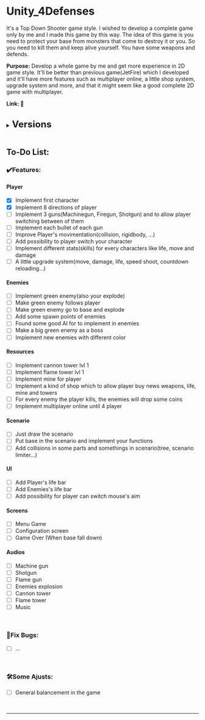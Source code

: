 # Unity_4Defenses

It's a Top Down Shooter game style. I wished to develop a complete game only by me and I made this game by this way.
The idea of this game is you need to protect your base from monsters that come to destroy it or you. So you need to kill them and keep alive yourself. You have some weapons and defends.

<strong>Purpose:</strong> Develop a whole game by me and get more experience in 2D game style. It'll be better than previous game(JetFire) which I developed and it'll have more features such as multiplayer online, a little shop system, upgrade system and more, and that it might seem like a good complete 2D game with multiplayer.

<strong>Link: 🚧</strong>

<br>
<!-- <br> -->

<details>
    <summary><strong><font size = "5">Versions</font></strong></summary>

    0️⃣v0.2.0
    ♻️Readme updated
    🔥Remove .vscode and UserSettings from repository
    ⬆️Project version updated 2021.3.13f1 -> 2021.3.23f1


    0️⃣v0.1.0
    ✔️Implement 8 directions of player


    0️⃣v0.0.0
    ✔️Implement first character
    ✔️Project created
    ✔️Repository created

</details>

<br>

## To-Do List:

### ✔️Features:<br>

#### Player

- [x] Implement first character
- [x] Implement 8 directions of player
- [ ] Implement 3 guns(Machinegun, Firegun, Shotgun) and to allow player switching between of them
- [ ] Implement each bullet of each gun
- [ ] Improve Player's movimentation(collision, rigidbody, ...)
- [ ] Add possibility to player switch your character
- [ ] Implement different stats(skills) for every characters like life, move and damage
- [ ] A little upgrade system(move, damage, life, speed shoot, countdown reloading...)

#### Enemies

- [ ] Implement green enemy(also your explode)
- [ ] Make green enemy follows player
- [ ] Make green enemy go to base and explode
- [ ] Add some spawn points of enemies
- [ ] Found some good AI for to implement in enemies
- [ ] Make a big green enemy as a boss
- [ ] Implement new enemies with different color

#### Resources

- [ ] Implement cannon tower lvl 1
- [ ] Implement flame tower lvl 1
- [ ] Implement mine for player
- [ ] Implement a kind of shop which to allow player buy news weapons, life, mine and towers
- [ ] For every enemy the player kills, the enemies will drop some coins
- [ ] Implement multiplayer online until 4 player

#### Scenario

- [ ] Just draw the scenario
- [ ] Put base in the scenario and implement your functions
- [ ] Add collisions in some parts and somethings in scenario(tree, scenario limiter...)

#### UI

- [ ] Add Player's life bar
- [ ] Add Enemies's life bar
- [ ] Add possibility for player can switch mouse's aim

#### Screens

- [ ] Menu Game
- [ ] Configuration screen
- [ ] Game Over (When base fall down)

#### Audios

- [ ] Machine gun
- [ ] Shotgun
- [ ] Flame gun
- [ ] Enemies explosion
- [ ] Cannon tower
- [ ] Flame tower
- [ ] Music

<br>

### 🐛Fix Bugs:<br>

- [ ] ...

<br>

### 🛠️Some Ajusts:<br>

- [ ] General balancement in the game

<br>

---
